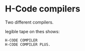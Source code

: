 # H-Code compilers

Two different compilers.

legible tape on thes shows:
~~~
H-CODE COMPILER
H-CODE COMPILER PLUS.
~~~
